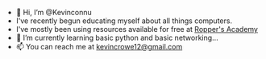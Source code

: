 - 👋 Hi, I’m @Kevinconnu
- I've recently begun educating myself about all things computers.
- I've mostly been using resources available for free at  [Ropper's Academy](https://www.hoppersroppers.org/training.html)
- 🌱 I’m currently learning basic python and basic networking...
- 📫 You can reach me at kevincrowe12@gmail.com
<!---
Kevinconnu/Kevinconnu is a ✨ special ✨ repository because its `README.md` (this file) appears on your GitHub profile.
You can click the Preview link to take a look at your changes.
--->
